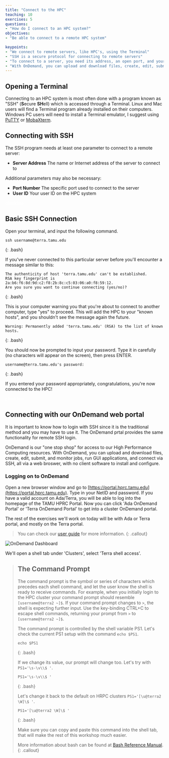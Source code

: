 ```yaml
---
title: "Connect to the HPC"
teaching: 10
exercises: 5
questions:
- "How do I connect to an HPC system?"
objectives:
- "Be able to connect to a remote HPC system"

keypoints:
- "We connect to remote servers, like HPC's, using the Terminal"
- "SSH is a secure protocol for connecting to remote servers"
- "To connect to a server, you need its address, an open port, and your user ID"
- "With OnDemand, you can upload and download files, create, edit, submit, and monitor jobs, run GUI applications, and connect via SSH, all via a web broswer."
---
```


## Opening a Terminal

Connecting to an HPC system is most often done with a program known as "SSH" (**S**ecure **SH**ell) 
which is accessed through a Terminal. Linux and Mac users will find a Terminal program already installed on their computers.  
Windows PC users will need to install a Terminal emulator, I suggest using [PuTTY](https://the.earth.li/~sgtatham/putty/latest/w64/putty.exe) 
or [MobaXterm](https://mobaxterm.mobatek.net/download.html). 

## Connecting with SSH

The SSH program needs at least one parameter to connect to a remote server:

* **Server Address** The name or Internet address of the server to connect to

Additional parameters may also be necessary:

* **Port Number** The specific port used to connect to the server
* **User ID** Your user ID on the HPC system  

<span style="color:white">blankline</span>
   


## Basic SSH Connection

Open your terminal, and input the following command.

~~~
ssh username@terra.tamu.edu
~~~
{: .bash}

If you've never connected to this particular server before you'll encounter a message similar to this:

~~~
The authenticity of host 'terra.tamu.edu' can't be established.
RSA key fingerprint is 2a:b6:f6:8d:9d:c2:f8:2b:8c:c5:03:06:a0:f8:59:12.
Are you sure you want to continue connecting (yes/no)?
~~~
{: .bash}

This is your computer warning you that you're about to connect to another computer, type \"yes\" to proceed.  This will add the HPC to your \"known hosts\", and you shouldn't see the message again the future.

~~~
Warning: Permanently added 'terra.tamu.edu' (RSA) to the list of known hosts.
~~~~
{: .bash}

You should now be prompted to input your password.  Type it in carefully (no characters will appear on the screen), then press ENTER.

~~~
username@terra.tamu.edu's password: 
~~~
{: .bash}

If you entered your password appropriately, congratulations, you're now connected to the HPC!  

<span style="color:white">blankline</span>

## Connecting with our OnDemand web portal

It is important to know how to login with SSH since it is the traditional method and you may have to use it. 
The OnDemand prtal provides the same functionality for remote SSH login. 

OnDemand is our "one stop shop" for access to our High Performance Computing resources. With OnDemand, you can upload and 
download files, create, edit, submit, and monitor jobs, run GUI applications, and connect via SSH, all via a web broswer, 
with no client software to install and configure.

### Logging on to OnDemand

Open a new browser window and go to [https://portal.hprc.tamu.edu](https://portal.hprc.tamu.edu).
Type in your NetID and password. If you have a valid account on Ada/Terra, you will be able to log into the homepage of the TAMU HPRC Portal.
Now you can click 'Ada OnDemand Portal' or 'Terra OnDemand Portal' to get into a cluster OnDemand portal.

The rest of the exercises we'll work on today will be with Ada or Terra portal, and mostly on the Terra portal.

>You can check our [user guide](https://hprc.tamu.edu/wiki/SW:Portal) for more information.
{: .callout}

![OnDemand Dashboard](../files/Pulldown.png)      


We'll open a shell tab under 'Clusters', select 'Terra shell access'.

> ## The Command Prompt
> The command prompt is the symbol or series of characters which precedes each shell command, and let the user know the shell is ready to receive commands.  For example, when you initially login to the HPC cluster your command prompt should resemble `[username@terra2 ~]$`. If your command prompt changes to `>`, the shell is expecting further input. Use the key-binding CTRL+C to escape shell commands, returning your prompt from `>` to `[username@terra2 ~]$`.  
>
> The command prompt is controlled by the shell variable PS1. Let's check the current PS1 setup with the command `echo $PS1`. 
> ```
> echo $PS1
> ```
> {: .bash}
>
> If we change its value, our prompt will change too. Let's try with `PS1='\s-\v\\$ '`. 
> 
> ```
> PS1='\s-\v\\$ '
> ```
> {: .bash}
> 
> Let's change it back to the default on HRPC clusters `PS1='[\u@terra2 \W]\$ '`.
>
> ```
> PS1='[\u@terra2 \W]\$ '
> ```
> {: .bash}
>
> Make sure you can copy and paste this command into the shell tab, that will make the rest of this workshop much easier.
>
> More information about bash can be found at [Bash Reference Manual](http://www.gnu.org/software/bash/manual/bashref.html).
{: .callout}









